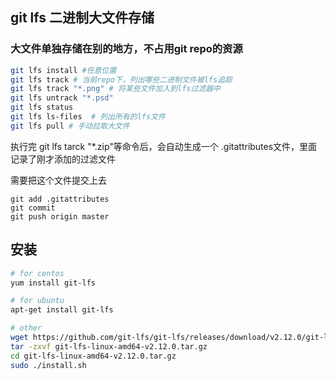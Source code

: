 ## git lfs 二进制大文件存储
### 大文件单独存储在别的地方，不占用git repo的资源
```bash
git lfs install #任意位置
git lfs track # 当前repo下，列出哪些二进制文件被lfs追踪
git lfs track "*.png" # 将某些文件加入到lfs过滤器中
git lfs untrack "*.psd"
git lfs status
git lfs ls-files  # 列出所有的lfs文件
git lfs pull # 手动拉取大文件
```


执行完 git lfs tarck "*.zip"等命令后，会自动生成一个  .gitattributes文件，里面记录了刚才添加的过滤文件

需要把这个文件提交上去

```
git add .gitattributes
git commit 
git push origin master
```



## 安装

```bash
# for centos 
yum install git-lfs

# for ubuntu
apt-get install git-lfs

# other
wget https://github.com/git-lfs/git-lfs/releases/download/v2.12.0/git-lfs-linux-amd64-v2.12.0.tar.gz
tar -zxvf git-lfs-linux-amd64-v2.12.0.tar.gz
cd git-lfs-linux-amd64-v2.12.0.tar.gz
sudo ./install.sh
```

